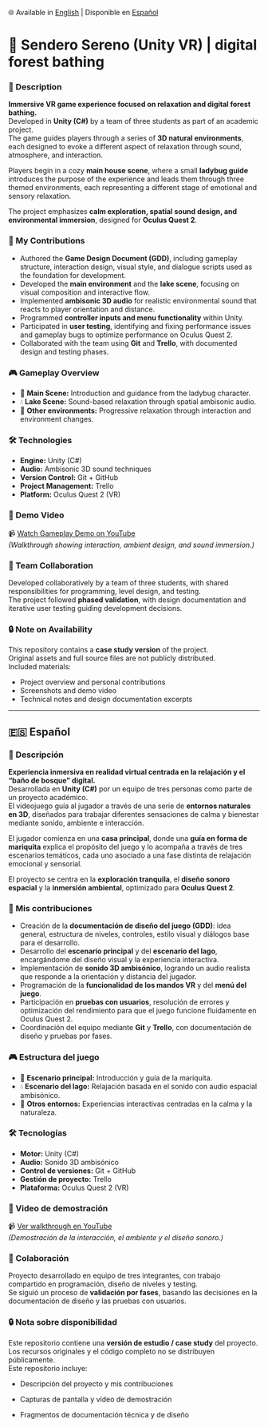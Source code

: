🌐 Available in [English](./README.md) | Disponible en [Español](./README.es.md)

# 🌿 Sendero Sereno (Unity VR) | digital forest bathing

### 🧾 Description
**Immersive VR game experience focused on relaxation and digital forest bathing.**  
Developed in **Unity (C#)** by a team of three students as part of an academic project.  
The game guides players through a series of **3D natural environments**, each designed to evoke a different aspect of relaxation through sound, atmosphere, and interaction.

Players begin in a cozy **main house scene**, where a small **ladybug guide** introduces the purpose of the experience and leads them through three themed environments, each representing a different stage of emotional and sensory relaxation.

The project emphasizes **calm exploration, spatial sound design, and environmental immersion**, designed for **Oculus Quest 2**.

### 🧩 My Contributions
- Authored the **Game Design Document (GDD)**, including gameplay structure, interaction design, visual style, and dialogue scripts used as the foundation for development.  
- Developed the **main environment** and the **lake scene**, focusing on visual composition and interactive flow.  
- Implemented **ambisonic 3D audio** for realistic environmental sound that reacts to player orientation and distance.  
- Programmed **controller inputs and menu functionality** within Unity.  
- Participated in **user testing**, identifying and fixing performance issues and gameplay bugs to optimize performance on Oculus Quest 2.  
- Collaborated with the team using **Git** and **Trello**, with documented design and testing phases.

### 🎮 Gameplay Overview
- 🌲 **Main Scene:** Introduction and guidance from the ladybug character.  
- 💧 **Lake Scene:** Sound-based relaxation through spatial ambisonic audio.  
- 🌅 **Other environments:** Progressive relaxation through interaction and environment changes.  

### 🛠️ Technologies
- **Engine:** Unity (C#)  
- **Audio:** Ambisonic 3D sound techniques  
- **Version Control:** Git + GitHub  
- **Project Management:** Trello  
- **Platform:** Oculus Quest 2 (VR)  

### 🎥 Demo Video
📹 [Watch Gameplay Demo on YouTube](https://youtu.be/oRMXH5Szlqo)  
*(Walkthrough showing interaction, ambient design, and sound immersion.)*

### 👥 Team Collaboration
Developed collaboratively by a team of three students, with shared responsibilities for programming, level design, and testing.  
The project followed **phased validation**, with design documentation and iterative user testing guiding development decisions.

### 🔒 Note on Availability
This repository contains a **case study version** of the project.  
Original assets and full source files are not publicly distributed.  
Included materials:
- Project overview and personal contributions  
- Screenshots and demo video  
- Technical notes and design documentation excerpts  

---

## 🇪🇸 Español

### 🧾 Descripción
**Experiencia inmersiva en realidad virtual centrada en la relajación y el “baño de bosque” digital.**  
Desarrollada en **Unity (C#)** por un equipo de tres personas como parte de un proyecto académico.  
El videojuego guía al jugador a través de una serie de **entornos naturales en 3D**, diseñados para trabajar diferentes sensaciones de calma y bienestar mediante sonido, ambiente e interacción.

El jugador comienza en una **casa principal**, donde una **guía en forma de mariquita** explica el propósito del juego y lo acompaña a través de tres escenarios temáticos, cada uno asociado a una fase distinta de relajación emocional y sensorial.

El proyecto se centra en la **exploración tranquila**, el **diseño sonoro espacial** y la **inmersión ambiental**, optimizado para **Oculus Quest 2**.

### 🧩 Mis contribuciones
- Creación de la **documentación de diseño del juego (GDD)**: idea general, estructura de niveles, controles, estilo visual y diálogos base para el desarrollo.  
- Desarrollo del **escenario principal** y del **escenario del lago**, encargándome del diseño visual y la experiencia interactiva.  
- Implementación de **sonido 3D ambisónico**, logrando un audio realista que responde a la orientación y distancia del jugador.  
- Programación de la **funcionalidad de los mandos VR** y del **menú del juego**.  
- Participación en **pruebas con usuarios**, resolución de errores y optimización del rendimiento para que el juego funcione fluidamente en Oculus Quest 2.  
- Coordinación del equipo mediante **Git** y **Trello**, con documentación de diseño y pruebas por fases.

### 🎮 Estructura del juego
- 🌲 **Escenario principal:** Introducción y guía de la mariquita.  
- 💧 **Escenario del lago:** Relajación basada en el sonido con audio espacial ambisónico.  
- 🌅 **Otros entornos:** Experiencias interactivas centradas en la calma y la naturaleza.  

### 🛠️ Tecnologías
- **Motor:** Unity (C#)  
- **Audio:** Sonido 3D ambisónico  
- **Control de versiones:** Git + GitHub  
- **Gestión de proyecto:** Trello  
- **Plataforma:** Oculus Quest 2 (VR)

### 🎥 Video de demostración
📹 [Ver walkthrough en YouTube](https://youtu.be/oRMXH5Szlqo)  
*(Demostración de la interacción, el ambiente y el diseño sonoro.)*

### 👥 Colaboración
Proyecto desarrollado en equipo de tres integrantes, con trabajo compartido en programación, diseño de niveles y testing.  
Se siguió un proceso de **validación por fases**, basando las decisiones en la documentación de diseño y las pruebas con usuarios.

### 🔒 Nota sobre disponibilidad
Este repositorio contiene una **versión de estudio / case study** del proyecto.  
Los recursos originales y el código completo no se distribuyen públicamente.  
Este repositorio incluye:
- Descripción del proyecto y mis contribuciones  
- Capturas de pantalla y vídeo de demostración
  
- Fragmentos de documentación técnica y de diseño  

